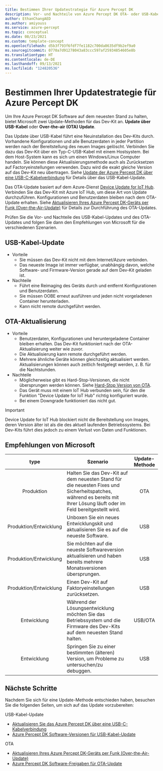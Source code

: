 ```yaml
---
title: Bestimmen Ihrer Updatestrategie für Azure Percept DK
description: Vor- und Nachteile von Azure Percept DK OTA- oder USB-Kabel-Updates. Empfehlung für die Auswahl der besten Update-Methode für verschiedene Benutzer.
author: EthanChangAED
ms.author: amiyouss
ms.service: azure-percept
ms.topic: conceptual
ms.date: 08/23/2021
ms.custom: template-concept
ms.openlocfilehash: d5b3f793f6fdf7fe1182c700da8635df9b2ef9a0
ms.sourcegitcommit: 0770a7d91278043a83ccc597af25934854605e8b
ms.translationtype: HT
ms.contentlocale: de-DE
ms.lasthandoff: 09/13/2021
ms.locfileid: "124820536"
---
```

# <a name="determine-your-update-strategy-for-azure-percept-dk"></a>Bestimmen Ihrer Updatestrategie für Azure Percept DK

Um Ihre Azure Percept DK Software auf dem neuesten Stand zu halten, bietet Microsoft zwei Update-Methoden für das Dev-Kit an. **Update über USB-Kabel** oder **Over-the-air (OTA) Update**.

Das Update über USB-Kabel führt eine Neuinstallation des Dev-Kits durch. Vorhandene Konfigurationen und alle Benutzerdaten in jeder Partition werden nach der Bereitstellung des neuen Images gelöscht. Verbinden Sie dazu das Dev-Kit über ein Typ-C-USB-Kabel mit einem Hostsystem. Bei dem Host-System kann es sich um einen Windows/Linux Computer handeln.  Sie können diese Aktualisierungsmethode auch als Zurücksetzen auf Factoryeinstellungen verwenden. Dazu wird die exakt gleiche Version auf das Dev-Kit neu übertragen. Siehe [Update der Azure Percept DK über eine USB-C-Kabelverbindung](./how-to-update-via-usb.md) für Details über das USB-Kabel-Update.

Das OTA-Update basiert auf dem Azure-Dienst [Device Update for IoT Hub](../iot-hub-device-update/device-update-resources.md). Verbinden Sie das Dev-Kit mit Azure loT Hub, um diese Art von Update durchzuführen. Konfigurationen und Benutzerdaten bleiben nach dem OTA-Update erhalten. Siehe [Aktualisieren Ihres Azure Percept DK-Geräts per Funk (Over-the-Air-Update)](./how-to-update-over-the-air.md) für Details zur Durchführung des OTA-Updates.

Prüfen Sie die Vor- und Nachteile des USB-Kabel-Updates und des OTA-Updates und folgen Sie dann den Empfehlungen von Microsoft für die verschiedenen Szenarien.

## <a name="usb-cable-update"></a>USB-Kabel-Update

- Vorteile
  - Sie müssen das Dev-Kit nicht mit dem Internet/Azure verbinden.
  - Das neueste Image ist immer verfügbar, unabhängig davon, welche Software- und Firmware-Version gerade auf dem Dev-Kit geladen ist.
- Nachteile
  - Führt eine Reimaging des Geräts durch und entfernt Konfigurationen und Benutzerdaten.
  - Sie müssen OOBE erneut ausführen und jeden nicht vorgeladenen Container herunterladen.
  - Kann nicht remote durchgeführt werden.

## <a name="ota-update"></a>OTA-Aktualisierung

- Vorteile
  - Benutzerdaten, Konfigurationen und heruntergeladene Container bleiben erhalten. Das Dev-Kit funktioniert nach der OTA-Aktualisierung weiter wie zuvor.
  - Die Aktualisierung kann remote durchgeführt werden.
  - Mehrere ähnliche Geräte können gleichzeitig aktualisiert werden. Aktualisierungen können auch zeitlich festgelegt werden, z. B. für die Nachtstunden.
- Nachteile
  - Möglicherweise gibt es Hard-Stop-Versionen, die nicht übersprungen werden können. Siehe [Hard-Stop Version von OTA](./software-releases-over-the-air-updates.md#hard-stop-version-of-ota).
  - Das Gerät muss mit einem loT Hub verbunden sein, für den die Funktion "Device Update for IoT Hub" richtig konfiguriert wurde.
  - Bei einem Downgrade funktioniert das nicht gut.

> [!IMPORTANT]
> Device Update for IoT Hub blockiert nicht die Bereitstellung von Images, deren Version älter ist als die des aktuell laufenden Betriebssystems. Bei Dev-Kits führt dies jedoch zu einem Verlust von Daten und Funktionen.

## <a name="microsoft-recommendations"></a>Empfehlungen von Microsoft

|type|Szenario|Update-Methode|
|:---:|---|:---:|
|Produktion|Halten Sie das Dev-Kit auf dem neuesten Stand für die neuesten Fixes und Sicherheitspatches, während es bereits mit Ihrer Lösung läuft oder im Feld bereitgestellt wird.|OTA|
|Produktion/Entwicklung|Unboxen Sie ein neues Entwicklungskit und aktualisieren Sie es auf die neueste Software.|USB|
|Produktion/Entwicklung|Sie möchten auf die neueste Softwareversion aktualisieren und haben bereits mehrere Monatsversionen übersprungen.|USB|
|Produktion/Entwicklung|Einen Dev-Kit auf Faktoryeinstellungen zurücksetzen.|USB|
|Entwicklung|Während der Lösungsentwicklung möchten Sie das Betriebssystem und die Firmware des Dev-Kits auf dem neuesten Stand halten.|USB/OTA|
|Entwicklung|Springen Sie zu einer bestimmten (älteren) Version, um Probleme zu untersuchen/zu debuggen.|USB|

## <a name="next-steps"></a>Nächste Schritte

Nachdem Sie sich für eine Update-Methode entschieden haben, besuchen Sie die folgenden Seiten, um sich auf das Update vorzubereiten:

USB-Kabel-Update

- [Aktualisieren Sie das Azure Percept DK über eine USB-C-Kabelverbindung](./how-to-update-via-usb.md)
- [Azure Percept DK Software-Versionen für USB-Kabel-Update](./software-releases-usb-cable-updates.md)

OTA

- [Aktualisieren Ihres Azure Percept DK-Geräts per Funk (Over-the-Air-Update)](./how-to-update-over-the-air.md)
- [Azure Percept DK Software-Freigaben für OTA-Update](./software-releases-over-the-air-updates.md)